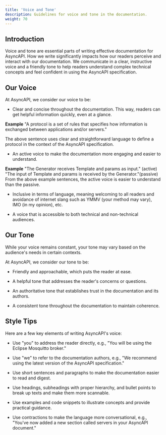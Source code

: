 ```yaml
---
title: 'Voice and Tone'
description: Guidelines for voice and tone in the documentation.
weight: 70
---
```


## Introduction

Voice and tone are essential parts of writing effective documentation for AsyncAPI. How we write significantly impacts how our readers perceive and interact with our documentation. We communicate in a clear, instructive voice and a friendly tone to help readers understand complex technical concepts and feel confident in using the AsyncAPI specification.

## Our Voice

At AsyncAPI, we consider our voice to be:

- Clear and concise throughout the documentation. This way, readers can get helpful information quickly, even at a glance.

**Example**
"A protocol is a set of rules that specifies how information is exchanged between applications and/or servers."

The above sentence uses clear and straightforward language to define a protocol in the context of the AsyncAPI specification.

- An active voice to make the documentation more engaging and easier to understand.

**Example**
"The Generator receives Template and params as input." (active)
"The input of Template and params is received by the Generator."(passive)
From the above example sentences, the active voice is easier to understand than the passive.

- Inclusive in terms of language, meaning welcoming to all readers and avoidance of internet slang such as YMMV (your method may vary), IMO (in my opinion), etc.

- A voice that is accessible to both technical and non-technical audiences.

## Our Tone

<Remember>

While your voice remains constant, your tone may vary based on the audience's needs in certain contexts.

</Remember>
At AsyncAPI, we consider our tone to be:

- Friendly and approachable, which puts the reader at ease.

- A helpful tone that addresses the reader's concerns or questions.

- An authoritative tone that establishes trust in the documentation and its authors.

- A consistent tone throughout the documentation to maintain coherence.

## Style Tips

Here are a few key elements of writing AsyncAPI's voice:

- Use "you" to address the reader directly, e.g., "You will be using the Eclipse Mosquitto broker."

- Use "we" to refer to the documentation authors, e.g., "We recommend using the latest version of the AsyncAPI specification."

- Use short sentences and paragraphs to make the documentation easier to read and digest.

- Use headings, subheadings with proper hierarchy, and bullet points to break up texts and make them more scannable.

- Use examples and code snippets to illustrate concepts and provide practical guidance.

- Use contractions to make the language more conversational, e.g., "You've now added a new section called servers in your AsyncAPI document."
